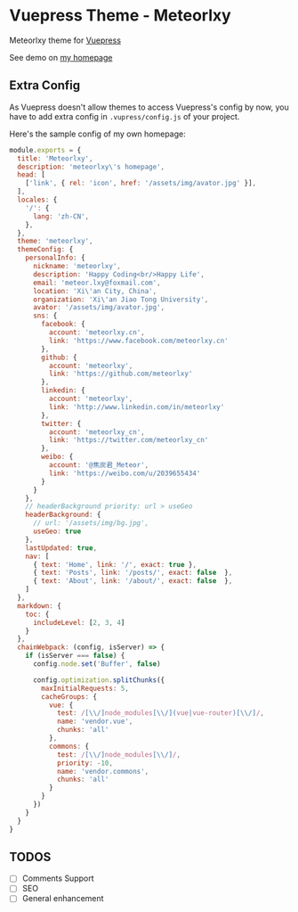 # Vuepress Theme - Meteorlxy

Meteorlxy theme for [Vuepress](https://vuepress.vuejs.org)

See demo on [my homepage](https://www.meteorlxy.cn)

## Extra Config

As Vuepress doesn't allow themes to access Vuepress's config by now, you have to add extra config in `.vupress/config.js` of your project.

Here's the sample config of my own homepage:

```js
module.exports = {
  title: 'Meteorlxy',
  description: 'meteorlxy\'s homepage',
  head: [
    ['link', { rel: 'icon', href: '/assets/img/avator.jpg' }],
  ],
  locales: {
    '/': {
      lang: 'zh-CN',
    },
  },
  theme: 'meteorlxy',
  themeConfig: {
    personalInfo: {
      nickname: 'meteorlxy',
      description: 'Happy Coding<br/>Happy Life',
      email: 'meteor.lxy@foxmail.com',
      location: 'Xi\'an City, China',
      organization: 'Xi\'an Jiao Tong University',
      avator: '/assets/img/avator.jpg',
      sns: {
        facebook: {
          account: 'meteorlxy.cn',
          link: 'https://www.facebook.com/meteorlxy.cn'
        },
        github: {
          account: 'meteorlxy',
          link: 'https://github.com/meteorlxy'
        },
        linkedin: {
          account: 'meteorlxy',
          link: 'http://www.linkedin.com/in/meteorlxy'
        },
        twitter: {
          account: 'meteorlxy_cn',
          link: 'https://twitter.com/meteorlxy_cn'
        },
        weibo: {
          account: '@焦炭君_Meteor',
          link: 'https://weibo.com/u/2039655434'
        }
      }
    },
    // headerBackground priority: url > useGeo
    headerBackground: {
      // url: '/assets/img/bg.jpg',
      useGeo: true
    },
    lastUpdated: true,
    nav: [
      { text: 'Home', link: '/', exact: true },
      { text: 'Posts', link: '/posts/', exact: false  },
      { text: 'About', link: '/about/', exact: false  }, 
    ]
  },
  markdown: {
    toc: {
      includeLevel: [2, 3, 4]
    }
  },
  chainWebpack: (config, isServer) => {
    if (isServer === false) {
      config.node.set('Buffer', false)

      config.optimization.splitChunks({
        maxInitialRequests: 5,
        cacheGroups: {
          vue: {
            test: /[\\/]node_modules[\\/](vue|vue-router)[\\/]/,
            name: 'vendor.vue',
            chunks: 'all'
          },
          commons: {
            test: /[\\/]node_modules[\\/]/,
            priority: -10,
            name: 'vendor.commons',
            chunks: 'all'
          }
        }
      })
    }
  }
}
```

## TODOS

- [ ] Comments Support
- [ ] SEO
- [ ] General enhancement
